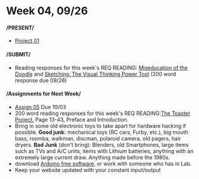 # Week 04, 09/26

#### /PRESENT/

* [Project 01](creative_process.md) 

#### /SUBMIT/

* Reading responses for this week's REQ READING: [Miseducation of the Doodle](https://alistapart.com/article/the-miseducation-of-the-doodle) and [Sketching: The Visual Thinking Power Tool](https://alistapart.com/article/sketching-the-visual-thinking-power-tool)
  (200 word response due 09/26)

#### /Assignments for Next Week/

* [Assign 05](lasercut.md) Due 10/03
* 200 word reading responses for this week's REQ READING:[The Toaster Project.](https://drive.google.com/file/d/1b2rRTQ0PP6on-Dh94D24ZS33ndu9DC0F/view?usp=sharing) Page 13-43, Preface and Introduction. 
* Bring in some old electronic toys to take apart for hardware hacking if possible. **Good junk:** mechanical toys (RC cars, Furby, etc.), big mouth bass, roomba, walkman, discman, polaroid camera, old pagers, hair dryers.
**Bad Junk** (don't bring): Blenders, old Smartphones, large items such as TVs and A/C units, items with Lithium batteries, anything with an extremely large current draw. Anything made before the 1980s. 
* download [Arduino free software](https://www.arduino.cc/en/Main/Software), or work with someone who has in Lab. 
* Keep your website updated with your constant input/output 
